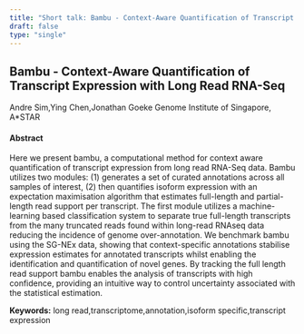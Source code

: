 ```yaml
---
title: "Short talk: Bambu - Context-Aware Quantification of Transcript Expression with Long Read RNA-Seq"
draft: false
type: "single"
---
```


## Bambu - Context-Aware Quantification of Transcript Expression with Long Read RNA-Seq
Andre Sim,Ying Chen,Jonathan Goeke
Genome Institute of Singapore, A*STAR
#### Abstract

Here we present bambu, a computational method for context aware quantification of transcript expression from long read RNA-Seq data. Bambu utilizes two modules: (1) generates a set of curated annotations across all samples of interest, (2) then quantifies isoform expression with an expectation maximisation algorithm that estimates full-length and partial-length read support per transcript. The first module utilizes a machine-learning based classification system to separate true full-length transcripts from the many truncated reads found within long-read RNAseq data reducing the incidence of genome over-annotation. We benchmark bambu using the SG-NEx data, showing that context-specific annotations stabilise expression estimates for annotated transcripts whilst enabling the identification and quantification of novel genes. By tracking the full length read support bambu enables the analysis of transcripts with high confidence, providing an intuitive way to control uncertainty associated with the statistical estimation.


**Keywords:** long read,transcriptome,annotation,isoform specific,transcript expression
